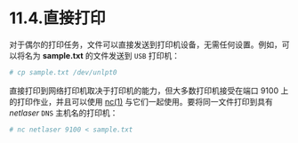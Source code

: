 # 11.4.直接打印

对于偶尔的打印任务，文件可以直接发送到打印机设备，无需任何设置。例如，可以将名为 **sample.txt** 的文件发送到 `USB` 打印机：

```sh
# cp sample.txt /dev/unlpt0
```

直接打印到网络打印机取决于打印机的能力，但大多数打印机接受在端口 9100 上的打印作业，并且可以使用 [nc(1)](https://man.freebsd.org/cgi/man.cgi?query=nc&sektion=1&format=html) 与它们一起使用。要将同一文件打印到具有 _netlaser_ `DNS` 主机名的打印机：

```sh
# nc netlaser 9100 < sample.txt
```
